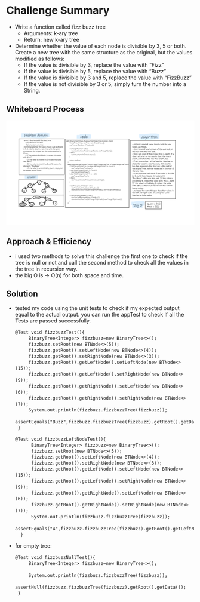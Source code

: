 # Challenge Summary
- Write a function called fizz buzz tree
   - Arguments: k-ary tree
   - Return: new k-ary tree
- Determine whether the value of each node is divisible by 3, 5 or both. Create a new tree with the same structure as the original, but the values modified as follows:  
    - If the value is divisible by 3, replace the value with “Fizz”
    - If the value is divisible by 5, replace the value with “Buzz”
    - If the value is divisible by 3 and 5, replace the value with “FizzBuzz”
    - If the value is not divisible by 3 or 5, simply turn the number into a String.


## Whiteboard Process
![tree-fizz-buzz](tree-fizz-buzz.png)

## Approach & Efficiency
- i used two methods to solve this challenge the first one to check if the tree is null or not and call the second method to check all the values in the tree in recursion way.  
- the big O is -> O(n) for both space and time.

## Solution
- tested my code using the unit tests to check if my expected output equal to the actual output. you can run the appTest to check if all the Tests are passed successfully.  
   ```
  @Test void fizzbuzzTest(){
        BinaryTree<Integer> fizzbuzz=new BinaryTree<>();
        fizzbuzz.setRoot(new BTNode<>(5));
        fizzbuzz.getRoot().setLeftNode(new BTNode<>(4));
        fizzbuzz.getRoot().setRightNode(new BTNode<>(3));
        fizzbuzz.getRoot().getLeftNode().setLeftNode(new BTNode<>(15));
        fizzbuzz.getRoot().getLeftNode().setRightNode(new BTNode<>(9));
        fizzbuzz.getRoot().getRightNode().setLeftNode(new BTNode<>(6));
        fizzbuzz.getRoot().getRightNode().setRightNode(new BTNode<>(7));
        System.out.println(fizzbuzz.fizzbuzzTree(fizzbuzz));
        assertEquals("Buzz",fizzbuzz.fizzbuzzTree(fizzbuzz).getRoot().getData());
    }
  ```
  ```
  @Test void fizzbuzzLeftNodeTest(){
        BinaryTree<Integer> fizzbuzz=new BinaryTree<>();
        fizzbuzz.setRoot(new BTNode<>(5));
        fizzbuzz.getRoot().setLeftNode(new BTNode<>(4));
        fizzbuzz.getRoot().setRightNode(new BTNode<>(3));
        fizzbuzz.getRoot().getLeftNode().setLeftNode(new BTNode<>(15));
        fizzbuzz.getRoot().getLeftNode().setRightNode(new BTNode<>(9));
        fizzbuzz.getRoot().getRightNode().setLeftNode(new BTNode<>(6));
        fizzbuzz.getRoot().getRightNode().setRightNode(new BTNode<>(7));
        System.out.println(fizzbuzz.fizzbuzzTree(fizzbuzz));
        assertEquals("4",fizzbuzz.fizzbuzzTree(fizzbuzz).getRoot().getLeftNode().getData());
    }
  ```
- for empty tree:
   ```
  @Test void fizzbuzzNullTest(){
        BinaryTree<Integer> fizzbuzz=new BinaryTree<>();

        System.out.println(fizzbuzz.fizzbuzzTree(fizzbuzz));
        assertNull(fizzbuzz.fizzbuzzTree(fizzbuzz).getRoot().getData());
    }
  ```
  
